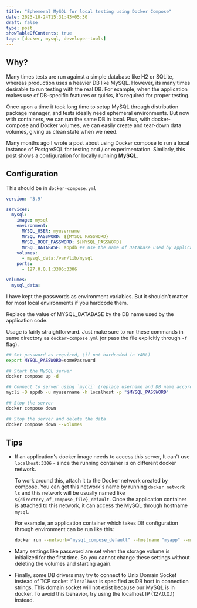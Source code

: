 ```yaml
---
title: "Ephemeral MySQL for local testing using Docker Compose"
date: 2023-10-24T15:31:43+05:30
draft: false
type: post
showTableOfContents: true
tags: [docker, mysql, developer-tools]
---
```


## Why?

Many times tests are run against a simple database like H2 or SQLite, whereas production uses a heavier DB like MySQL. However, its many times desirable to run testing with the real DB. For example, when the application makes use of DB-specific features or quirks, it's required for proper testing.

Once upon a time it took long time to setup MySQL through distribution package manager, and tests ideally need ephemeral environments. But now with containers, we can run the same DB in local. Plus, with docker-compose and Docker volumes, we can easily create and tear-down data volumes, giving us clean state when we need.

Many months ago I wrote a post about using Docker compose to run a local instance of PostgreSQL for testing and / or experimentation. Similarly, this post shows a configuration for locally running __MySQL__.

## Configuration

This should be in `docker-compose.yml`

```yaml
version: '3.9'

services:
  mysql:
    image: mysql
    environment:
      MYSQL_USER: myusername
      MYSQL_PASSWORD: ${MYSQL_PASSWORD}
      MYSQL_ROOT_PASSWORD: ${MYSQL_PASSWORD}
      MYSQL_DATABASE: appdb ## Use the name of Database used by application
    volumes:
      - mysql_data:/var/lib/mysql
    ports:
      - 127.0.0.1:3306:3306

volumes:
  mysql_data:
```

I have kept the passwords as environment variables. But it shouldn't matter for most local environments if you hardcode them.

Replace the value of MYSQL_DATABASE by the DB name used by the application code.

Usage is fairly straightforward. Just make sure to run these commands in same directory as `docker-compose.yml` (or pass the file explicitly through `-f` flag).

```bash
## Set password as required, (if not hardcoded in YAML)
export MYSQL_PASSWORD=somePassword

## Start the MySQL server
docker compose up -d

## Connect to server using `mycli` (replace username and DB name accordingly)
mycli -D appdb -u myusername -h localhost -p "$MYSQL_PASSWORD"

## Stop the server
docker compose down

## Stop the server and delete the data
docker compose down --volumes
```

## Tips

* If an application's docker image needs to access this server, It can't use `localhost:3306` - since the running container is on different docker network.

  To work around this, attach it to the Docker network created by compose. You can get this network's name by running `docker network ls` and this network will be usually named like `${directory_of_compose_file}_default`. Once the application container is attached to this network, it can access the MySQL through hostname `mysql`.

  For example, an application container which takes DB configuration through environment can be run like this:

  ```bash
  docker run --network="mysql_compose_default" --hostname "myapp" --name "myapp" -dp 127.0.0.1:8000:80 -e MYSQL_USER="myuser" -e MYSQL_PASSWORD="mypassword" -e MYSQL_HOST=mysql "myapp-image:latest"
  ```

* Many settings like password are set when the storage volume is initialized for the first time. So you cannot change these settings without deleting the volumes and starting again.

* Finally, some DB drivers may try to connect to Unix Domain Socket instead of TCP socket if `localhost` is specified as DB host in connection strings. This domain socket will not exist because our MySQL is in docker. To avoid this behavior, try using the localhost IP (127.0.0.1) instead.
